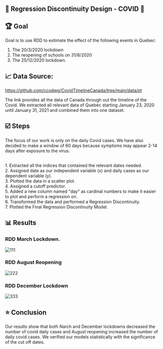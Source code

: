 ## 🔸 Regression Discontinuity Design - COVID 🔸

## 🏆 Goal

Goal is to use RDD to estimate the effect of the following events in Quebec:

1. The 20/3/2020 lockdown
2. The reopening of schools on 31/8/2020
3. The 25/12/2020 lockdown.

## 📈 Data Source:
https://github.com/ccodwg/CovidTimelineCanada/tree/main/data/pt

The link provides all the data of Canada through out the timeline of the Covid.
We extracted all relevant data of Quebec starting January 23, 2020 until January 31, 2021 and combined them into one dataset.

## ☑️ Steps
The focus of our work is only on the daily Covid cases. We have also decided to make a window of 60 days because symptoms may appear 2-14 days after exposure to the virus.

<br>1. Extracted all the indices that contained the relevant dates needed.
<br>2. Assigned date as our independent variable (x) and daily cases as our dependent variable (y).
<br>3. Plotted the data in a scatter plot.
<br>4. Assigned a cutoff predictor.
<br>5. Added a new column named "day" as cardinal numbers to make it easier to plot and perform a regression on.
<br>6. Transformed the data and performed a Regression Discontinuity.
<br>7. Plotted the Final Regression Discontinuity Model.


## 📊 Results

### RDD March Lockdown.
![111](https://user-images.githubusercontent.com/39967400/210910200-12f871d3-aa4d-4d06-843f-353731c57644.png)

### RDD August Reopening
![222](https://user-images.githubusercontent.com/39967400/210910277-057f2a42-295e-4b96-827b-347f3b1f352e.png)

### RDD December Lockdown
![333](https://user-images.githubusercontent.com/39967400/210910344-6114f9d9-c1f6-4540-bfd1-3c15ed9cc731.png)



## ⭐ Conclusion
Our results show that both Narch and December lockdowns decreased the number of covid daily cases and August reopening increased the number of daily covid cases. We verified our models statistically with the significance of the cut off dates. 
